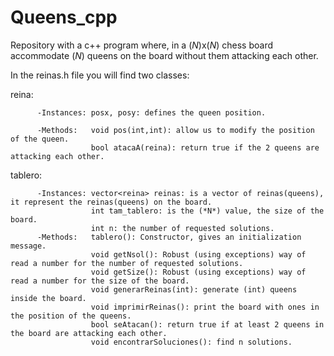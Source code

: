 # Queens_cpp
Repository with a c++ program where, in a (*N*)x(*N*) chess board  accommodate (*N*) queens on the board without them attacking each other.

In the reinas.h file you will find two classes:

  reina: 
  
          -Instances: posx, posy: defines the queen position.
          
          -Methods:   void pos(int,int): allow us to modify the position of the queen.
                      bool atacaA(reina): return true if the 2 queens are attacking each other.
                      
  tablero:      
  
          -Instances: vector<reina> reinas: is a vector of reinas(queens), it represent the reinas(queens) on the board.
                      int tam_tablero: is the (*N*) value, the size of the board.
                      int n: the number of requested solutions.
          -Methods:   tablero(): Constructor, gives an initialization message.
                      void getNsol(): Robust (using exceptions) way of read a number for the number of requested solutions.
                      void getSize(): Robust (using exceptions) way of read a number for the size of the board.
                      void generarReinas(int): generate (int) queens inside the board.
                      void imprimirReinas(): print the board with ones in the position of the queens.
                      bool seAtacan(): return true if at least 2 queens in the board are attacking each other.
                      void encontrarSoluciones(): find n solutions.
